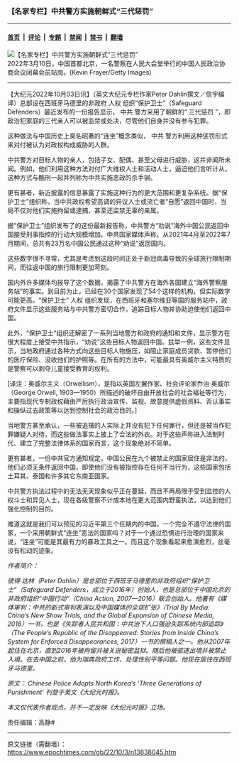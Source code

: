 ### 【名家专栏】中共警方实施朝鲜式“三代惩罚”

---

#### [首页](../../../..?n13838045) &nbsp;|&nbsp; [评论](../../../../../epoch-comment?n13838045) &nbsp;|&nbsp; [专题](../../../../../epoch-special?n13838045) &nbsp;|&nbsp; [禁闻](../../../../../epoch-news?n13838045) &nbsp;|&nbsp; [禁书](../../../../../books?n13838045) &nbsp;|&nbsp; [翻墙](https://github.com/gfw-breaker/nogfw/blob/master/README.md?n13838045)


<div><img alt="【名家专栏】中共警方实施朝鲜式“三代惩罚”" class="attachment-djy_600_400 size-djy_600_400 wp-post-image" src="https://i.epochtimes.com/assets/uploads/2022/10/id13838047-Chinese-regime-700x420-600x400.jpg"/>
<div class="caption">
 2022年3月10日，中国首都北京，一名警察在人民大会堂举行的中国人民政治协商会议闭幕会前站岗。(Kevin Frayer/Getty Images)
</div></div><hr/><div class="post_content" id="artbody" itemprop="articleBody">
 <!-- article content begin -->
 <p>
  【大纪元2022年10月03日讯】（英文大纪元专栏作家Peter Dahlin撰文／信宇编译）总部设在西班牙马德里的非政府
  <ok href="https://www.epochtimes.com/gb/tag/%E4%BA%BA%E6%9D%83.html">
   人权
  </ok>
  组织“保护卫士”（Safeguard Defenders）最近发布的一份报告显示，
  <ok href="https://www.epochtimes.com/gb/tag/%E4%B8%AD%E5%85%B1.html">
   中共
  </ok>
  警方采用了朝鲜的“
  <ok href="https://www.epochtimes.com/gb/tag/%E4%B8%89%E4%BB%A3%E6%83%A9%E7%BD%9A.html">
   三代惩罚
  </ok>
  ”，即政治犯家庭的三代亲人可以被监禁或处决，尽管他们自身并没有参与犯罪。
 </p>
 <p>
  这种做法与中国历史上臭名昭著的“连坐”概念类似，
  <ok href="https://www.epochtimes.com/gb/tag/%E4%B8%AD%E5%85%B1.html">
   中共
  </ok>
  警方利用这种惩罚形式来对付被认为对政权构成威胁的人群。
 </p>
 <p>
  中共警方对目标人物的亲人，包括子女、配偶、甚至父母进行威胁，这并非闻所未闻。例如，他们利用这种方法对付广大维权人士和活动人士，逼迫他们言听计从，这种方式与酷刑一起并列称为中共实施恶政的杀手锏。
 </p>
 <p>
  更有甚者，新近披露的信息暴露了实施这种行为的更大范围和更复杂系统。据“保护卫士”组织称，当中共政权希望高调的异议人士或流亡者“自愿”返回中国时，当局不仅对他们实施拘留或逮捕，甚至还监禁无辜的亲属。
 </p>
 <p>
  据“保护卫士”组织发布了的这份最新报告称，中共警方“劝说”海外中国公民返回中国接受刑事指控的行动大规模增加。中共国家媒体声称，从2021年4月至2022年7月期间，总共有23万名中国公民通过这种“劝说”返回国内。
 </p>
 <p>
  这些数字很不寻常，尤其是考虑到这段时间正处于新冠病毒导致的全球旅行限制期间，而往返中国的旅行限制更加苛刻。
 </p>
 <p>
  国内外许多媒体均报导了这个数据，揭露了中共警方在海外各国建立“海外警察服务站”的事实。到目前为止，已经在30个国家发现了54个这样的机构，但实际数字可能更高。“保护卫士”
  <ok href="https://www.epochtimes.com/gb/tag/%E4%BA%BA%E6%9D%83.html">
   人权
  </ok>
  组织发现，在西班牙和塞尔维亚等国的服务站中，政府文件显示这些服务站与中共警方密切合作，追踪目标人物并协助迫使他们返回中国。
 </p>
 <p>
  此外，“保护卫士”组织还解密了一系列当地警方和政府的通知和文件，显示警方在很大程度上接受中共指示，“劝说”这些目标人物返回中国。兹举一例，这些文件显示，当地政府通过各种方式向这些目标人物施压，如阻止家庭成员贷款、暂停他们的医疗保险、没收他们的护照等。在所有的方法中，可能最具有奥威尔主义特质的是警察可以剥夺儿童接受教育的权利。
 </p>
 <p>
  [译注：奥威尔主义（Orwellism），是指以英国左翼作家、社会评论家乔治‧奥威尔（George Orwell, 1903—1950）所描述的破坏自由开放社会的社会福祉等行为，主要指现代专制政权藉由严厉执行政治宣传、监视、故意提供虚假资料、否认事实和操纵过去政策等以达到控制社会的政治目的。]
 </p>
 <p>
  当地警方甚至承认，一些被追捕的人实际上并没有犯下任何罪行，但还是被当作犯罪嫌疑人对待，而这些做法事实上披上了合法的外衣。对于这些声称进入法制时代、建立了完整法律体系的国家而言，这个现象绝对不简单。
 </p>
 <p>
  更有甚者，一份中共官方通知规定，中国公民在九个被禁止的国家居住是非法的，他们必须无条件返回中国，即使他们没有被指控存在任何不当行为，这些国家包括土耳其、泰国和许多其它东南亚国家。
 </p>
 <p>
  中共警方执法过程中的无法无天现象似乎正在蔓延，而且不再局限于受到监控的人权斗士和异见人士，现在各级警察不计成本地在更大范围内野蛮执法，以达到他们强化控制的目的。
 </p>
 <p>
  难道这就是我们可以预见的习近平第三个任期内的中国，一个完全不遵守法律的国家，一个采用朝鲜式“连坐”恶法的国家吗？对于一个通过恐惧进行治理的国家来说，“连坐”可能是其最有力的暴政工具之一。而且这个现象看起来愈演愈烈，丝毫没有松动的迹象。
 </p>
 <p>
  <em>
   作者简介：
  </em>
 </p>
 <p>
  <em>
   彼得‧达林（Peter Dahlin）是总部位于西班牙马德里的非政府组织“保护卫士”（Safeguard Defenders，成立于2016年）创始人，也是总部位于中国北京的非政府组织“中国行动”（China Action, 2007—2016）联合创始人。他著有《媒体审判：中共的新式审判表演以及中国媒体的全球扩张》（Trial By Media: China’s New Show Trials, and the Global Expansion of Chinese Media, 2018）一书，也是《失踪者人民共和国：中共治下人口强迫失踪系统内部追踪》（The People’s Republic of the Disappeared: Stories from Inside China’s System for Enforced Disappearances, 2017）一书的撰稿人之一。他从2007年起住在北京，直到2016年被拘留并被关进秘密监狱。随后他被驱逐出境并被禁止入境。在去中国之前，他为瑞典政府工作，处理性别平等问题。他现在居住在西班牙马德里。
  </em>
 </p>
 <p>
  <em>
   原文：
   <ok href="https://www.theepochtimes.com/chinese-police-adopts-north-koreas-three-generations-of-punishment_4743000.html?utm_source=ai&amp;utm_medium=search">
    Chinese Police Adopts North Korea’s ‘Three Generations of Punishment’
   </ok>
   刊登于英文《大纪元时报》。
  </em>
 </p>
 <p>
  <em>
   本文仅代表作者观点，并不一定反映《大纪元时报》立场。
  </em>
 </p>
 <p>
  责任编辑：高静#
 </p>
 <!-- article content end -->
 <div id="below_article_ad">
 </div>
</div>


---

原文链接（需翻墙）：https://www.epochtimes.com/gb/22/10/3/n13838045.htm